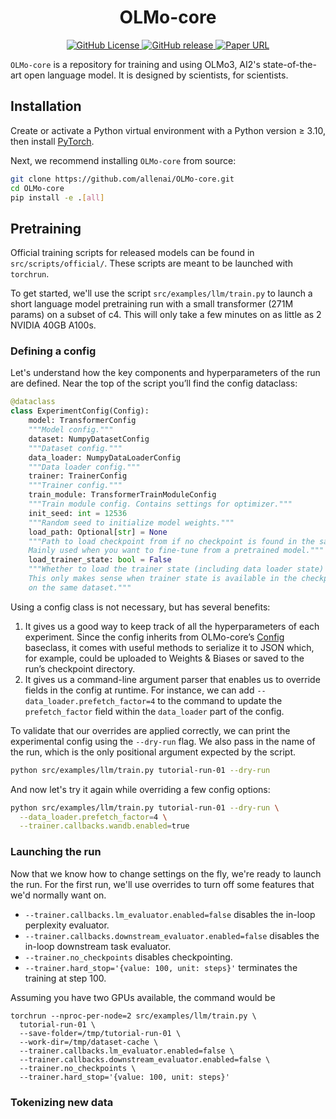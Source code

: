<div align="center">
  <h1>OLMo-core</h1>
</div>
<p align="center">
  <a href="XXX">
    <img alt="GitHub License" src="https://img.shields.io/github/license/allenai/OLMo">
  </a>
  <a href="XXX">
    <img alt="GitHub release" src="https://img.shields.io/github/release/allenai/OLMo.svg">
  </a>
  <a href="XXX">
    <img alt="Paper URL" src="https://img.shields.io/badge/arxiv-2402.00838-blue">
  </a>
</p>

`OLMo-core` is a repository for training and using OLMo3, AI2's state-of-the-art open language model. It is designed by scientists, for scientists.

## Installation
Create or activate a Python virtual environment with a Python version ≥ 3.10, then install [PyTorch](https://pytorch.org/).

Next, we recommend installing `OLMo-core` from source:
```bash
git clone https://github.com/allenai/OLMo-core.git
cd OLMo-core
pip install -e .[all]
```

## Pretraining

Official training scripts for released models can be found in `src/scripts/official/`. These scripts are meant to be launched with `torchrun`.

To get started, we'll use the script `src/examples/llm/train.py` to launch a short language model pretraining run with a small transformer (271M params) on a subset of c4. This will only take a few minutes on as little as 2 NVIDIA 40GB A100s.

### Defining a config
Let's understand how the key components and hyperparameters of the run are defined. Near the top of the script you’ll find the config dataclass:

```python
@dataclass
class ExperimentConfig(Config):
    model: TransformerConfig
    """Model config."""
    dataset: NumpyDatasetConfig
    """Dataset config."""
    data_loader: NumpyDataLoaderConfig
    """Data loader config."""
    trainer: TrainerConfig
    """Trainer config."""
    train_module: TransformerTrainModuleConfig
    """Train module config. Contains settings for optimizer."""
    init_seed: int = 12536
    """Random seed to initialize model weights."""
    load_path: Optional[str] = None
    """Path to load checkpoint from if no checkpoint is found in the save folder.
    Mainly used when you want to fine-tune from a pretrained model."""
    load_trainer_state: bool = False
    """Whether to load the trainer state (including data loader state) when loading from `load_path`.
    This only makes sense when trainer state is available in the checkpoint and you're resuming
    on the same dataset."""
```

Using a config class is not necessary, but has several benefits:
1. It gives us a good way to keep track of all the hyperparameters of each experiment. Since the config inherits from OLMo-core’s [Config](https://olmo-core.readthedocs.io/en/latest/config.html#olmo_core.config.Config) baseclass, it comes with useful methods to serialize it to JSON which, for example, could be uploaded to Weights & Biases or saved to the run’s checkpoint directory.
2. It gives us a command-line argument parser that enables us to override fields in the config at runtime. For instance, we can add `--data_loader.prefetch_factor=4` to the command to update the `prefetch_factor` field within the `data_loader` part of the config.

To validate that our overrides are applied correctly, we can print the experimental config using the `--dry-run` flag. We also pass in the name of the run, which is the only positional argument expected by the script.

```bash
python src/examples/llm/train.py tutorial-run-01 --dry-run
```

And now let's try it again while overriding a few config options:
```bash
python src/examples/llm/train.py tutorial-run-01 --dry-run \
  --data_loader.prefetch_factor=4 \
  --trainer.callbacks.wandb.enabled=true
```
### Launching the run
Now that we know how to change settings on the fly, we're ready to launch the run. For the first run, we'll use overrides to turn off some features that we'd normally want on.
- `--trainer.callbacks.lm_evaluator.enabled=false` disables the in-loop perplexity evaluator.
- `--trainer.callbacks.downstream_evaluator.enabled=false` disables the in-loop downstream task evaluator.
- `--trainer.no_checkpoints` disables checkpointing.
- `--trainer.hard_stop='{value: 100, unit: steps}'` terminates the training at step 100.

Assuming you have two GPUs available, the command would be
```
torchrun --nproc-per-node=2 src/examples/llm/train.py \
  tutorial-run-01 \
  --save-folder=/tmp/tutorial-run-01 \
  --work-dir=/tmp/dataset-cache \
  --trainer.callbacks.lm_evaluator.enabled=false \
  --trainer.callbacks.downstream_evaluator.enabled=false \
  --trainer.no_checkpoints \
  --trainer.hard_stop='{value: 100, unit: steps}'
```
### Tokenizing new data
